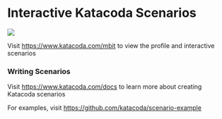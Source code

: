 # Interactive Katacoda Scenarios

[![](http://shields.katacoda.com/katacoda/mbit/count.svg)](https://www.katacoda.com/mbit "Get your profile on Katacoda.com")

Visit https://www.katacoda.com/mbit to view the profile and interactive scenarios

### Writing Scenarios
Visit https://www.katacoda.com/docs to learn more about creating Katacoda scenarios

For examples, visit https://github.com/katacoda/scenario-example

